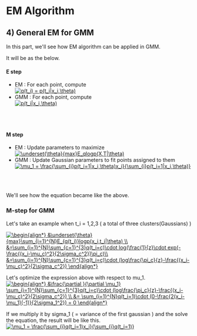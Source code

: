 # EM Algorithm 
## 4) General EM for GMM

In this part, we'll see how EM algorithm can be applied in GMM.
</br>

It will be as the below.
#### E step
- EM : For each point, compute </br>
<a href="https://www.codecogs.com/eqnedit.php?latex=q(t_i)&space;=&space;p(t_i|x_i,\theta)" target="_blank"><img src="https://latex.codecogs.com/gif.latex?q(t_i)&space;=&space;p(t_i|x_i,\theta)" title="q(t_i) = p(t_i|x_i,\theta)" /></a>
- GMM : For each point, compute </br>
<a href="https://www.codecogs.com/eqnedit.php?latex=p(t_i|x_i,\theta)" target="_blank"><img src="https://latex.codecogs.com/gif.latex?p(t_i|x_i,\theta)" title="p(t_i|x_i,\theta)" /></a>
</br>
</br>

#### M step
- EM : Update parameters to maximize </br>
<a href="https://www.codecogs.com/eqnedit.php?latex=\underset{\theta}{max}E_qlogp(X,T|\theta)" target="_blank"><img src="https://latex.codecogs.com/gif.latex?\underset{\theta}{max}E_qlogp(X,T|\theta)" title="\underset{\theta}{max}E_qlogp(X,T|\theta)" /></a>
- GMM : Update Gaussian parameters to fit points assigned to them </br>
<a href="https://www.codecogs.com/eqnedit.php?latex=\mu_1&space;=&space;\frac{\sum_{i}p(t_i=1|x_i,\theta)x_i}{\sum_{i}p(t_i=1|x_i,\theta)}" target="_blank"><img src="https://latex.codecogs.com/gif.latex?\mu_1&space;=&space;\frac{\sum_{i}p(t_i=1|x_i,\theta)x_i}{\sum_{i}p(t_i=1|x_i,\theta)}" title="\mu_1 = \frac{\sum_{i}p(t_i=1|x_i,\theta)x_i}{\sum_{i}p(t_i=1|x_i,\theta)}" /></a>
</br>
</br>

We'll see how the equation became like the above.
</br>

### M-step for GMM
Let's take an example when t_i = 1,2,3 ( a total of three clusters(Gaussians) )
</br>

<a href="https://www.codecogs.com/eqnedit.php?latex=\begin{align*}&space;&\underset{\theta}{max}\sum_{i=1}^{N}E_{q(t_i)}logp(x_i,t_i|\theta)&space;\\&space;&=\sum_{i=1}^{N}\sum_{c=1}^{3}q(t_i=c)\cdot&space;log(\frac{1}{z}\cdot&space;exp(-\frac{(x_i-\mu_c)^2}{2\sigma_c^2})\pi_c)\\&space;&=\sum_{i=1}^{N}\sum_{c=1}^{3}q(t_i=c)\cdot&space;(log\frac{\pi_c}{z}-\frac{(x_i-\mu_c)^2}{2\sigma_c^2})&space;\end{align*}" target="_blank"><img src="https://latex.codecogs.com/gif.latex?\begin{align*}&space;&\underset{\theta}{max}\sum_{i=1}^{N}E_{q(t_i)}logp(x_i,t_i|\theta)&space;\\&space;&=\sum_{i=1}^{N}\sum_{c=1}^{3}q(t_i=c)\cdot&space;log(\frac{1}{z}\cdot&space;exp(-\frac{(x_i-\mu_c)^2}{2\sigma_c^2})\pi_c)\\&space;&=\sum_{i=1}^{N}\sum_{c=1}^{3}q(t_i=c)\cdot&space;(log\frac{\pi_c}{z}-\frac{(x_i-\mu_c)^2}{2\sigma_c^2})&space;\end{align*}" title="\begin{align*} &\underset{\theta}{max}\sum_{i=1}^{N}E_{q(t_i)}logp(x_i,t_i|\theta) \\ &=\sum_{i=1}^{N}\sum_{c=1}^{3}q(t_i=c)\cdot log(\frac{1}{z}\cdot exp(-\frac{(x_i-\mu_c)^2}{2\sigma_c^2})\pi_c)\\ &=\sum_{i=1}^{N}\sum_{c=1}^{3}q(t_i=c)\cdot (log\frac{\pi_c}{z}-\frac{(x_i-\mu_c)^2}{2\sigma_c^2}) \end{align*}" /></a>
</br>

Let's optimize the expression above with respect to mu_1. 
<a href="https://www.codecogs.com/eqnedit.php?latex=\begin{align*}&space;&\frac{\partial&space;}{\partial&space;\mu_1}&space;\sum_{i=1}^{N}\sum_{c=1}^{3}q(t_i=c)\cdot&space;(log\frac{\pi_c}{z}-\frac{(x_i-\mu_c)^2}{2\sigma_c^2})&space;\\&space;&=&space;\sum_{i=1}^{N}q(t_i=1)\cdot&space;(0-\frac{2(x_i-\mu_1)(-1)}{2\sigma_1^2})&space;=&space;0&space;\end{align*}" target="_blank"><img src="https://latex.codecogs.com/gif.latex?\begin{align*}&space;&\frac{\partial&space;}{\partial&space;\mu_1}&space;\sum_{i=1}^{N}\sum_{c=1}^{3}q(t_i=c)\cdot&space;(log\frac{\pi_c}{z}-\frac{(x_i-\mu_c)^2}{2\sigma_c^2})&space;\\&space;&=&space;\sum_{i=1}^{N}q(t_i=1)\cdot&space;(0-\frac{2(x_i-\mu_1)(-1)}{2\sigma_1^2})&space;=&space;0&space;\end{align*}" title="\begin{align*} &\frac{\partial }{\partial \mu_1} \sum_{i=1}^{N}\sum_{c=1}^{3}q(t_i=c)\cdot (log\frac{\pi_c}{z}-\frac{(x_i-\mu_c)^2}{2\sigma_c^2}) \\ &= \sum_{i=1}^{N}q(t_i=1)\cdot (0-\frac{2(x_i-\mu_1)(-1)}{2\sigma_1^2}) = 0 \end{align*}" /></a>
</br>

If we multiply it by sigma_1 ( = variance of the first gaussian ) and the solve the equation, the result will be like this.
</br>
<a href="https://www.codecogs.com/eqnedit.php?latex=\mu_1&space;=&space;\frac{\sum_{i}q(t_i=1)x_i}{\sum_{i}q(t_i=1)}" target="_blank"><img src="https://latex.codecogs.com/gif.latex?\mu_1&space;=&space;\frac{\sum_{i}q(t_i=1)x_i}{\sum_{i}q(t_i=1)}" title="\mu_1 = \frac{\sum_{i}q(t_i=1)x_i}{\sum_{i}q(t_i=1)}" /></a>
